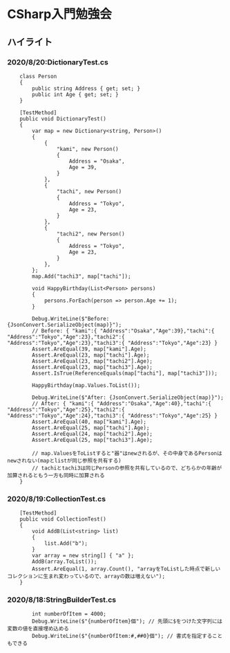 # CSharp入門勉強会

## ハイライト

### 2020/8/20:DictionaryTest.cs

        class Person
        {
            public string Address { get; set; }
            public int Age { get; set; }
        }

        [TestMethod]
        public void DictionaryTest()
        {
            var map = new Dictionary<string, Person>()
            {
                {
                    "kami", new Person()
                    {
                        Address = "Osaka",
                        Age = 39,
                    }
                },
                {
                    "tachi", new Person()
                    {
                        Address = "Tokyo",
                        Age = 23,
                    }
                },
                {
                    "tachi2", new Person()
                    {
                        Address = "Tokyo",
                        Age = 23,
                    }
                },
            };
            map.Add("tachi3", map["tachi"]);

            void HappyBirthday(List<Person> persons)
            {
                persons.ForEach(person => person.Age += 1);
            }

            Debug.WriteLine($"Before: {JsonConvert.SerializeObject(map)}");
            // Before: { "kami":{ "Address":"Osaka","Age":39},"tachi":{ "Address":"Tokyo","Age":23},"tachi2":{ "Address":"Tokyo","Age":23},"tachi3":{ "Address":"Tokyo","Age":23} }
            Assert.AreEqual(39, map["kami"].Age);
            Assert.AreEqual(23, map["tachi"].Age);
            Assert.AreEqual(23, map["tachi2"].Age);
            Assert.AreEqual(23, map["tachi3"].Age);
            Assert.IsTrue(ReferenceEquals(map["tachi"], map["tachi3"]));

            HappyBirthday(map.Values.ToList());

            Debug.WriteLine($"After: {JsonConvert.SerializeObject(map)}");
            // After: { "kami":{ "Address":"Osaka","Age":40},"tachi":{ "Address":"Tokyo","Age":25},"tachi2":{ "Address":"Tokyo","Age":24},"tachi3":{ "Address":"Tokyo","Age":25} }
            Assert.AreEqual(40, map["kami"].Age);
            Assert.AreEqual(25, map["tachi"].Age);
            Assert.AreEqual(24, map["tachi2"].Age);
            Assert.AreEqual(25, map["tachi3"].Age);

            // map.ValuesをToListすると"器"はnewされるが、その中身であるPersonはnewされない(mapとlistが同じ参照を共有する)
            // tachiとtachi3は同じPersonの参照を共有しているので、どちらかの年齢が加算されるともう一方も同時に加算される
        }

### 2020/8/19:CollectionTest.cs

        [TestMethod]
        public void CollectionTest()
        {
            void AddB(List<string> list)
            {
                list.Add("b");
            }
            var array = new string[] { "a" };
            AddB(array.ToList());
            Assert.AreEqual(1, array.Count(), "arrayをToListした時点で新しいコレクションに生まれ変わっているので、arrayの数は増えない");
        }

### 2020/8/18:StringBuilderTest.cs

            int numberOfItem = 4000;
            Debug.WriteLine($"{numberOfItem}個"); // 先頭に$をつけた文字列には変数の値を直接埋め込める
            Debug.WriteLine($"{numberOfItem:#,##0}個"); // 書式を指定することもできる